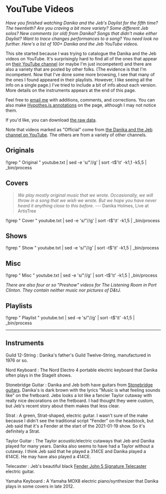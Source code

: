 YouTube Videos
==============

_Have you finished watching Danika and the Jeb's Daylist for the fifth
time?  The twentieth?  Are you craving a bit more variety?  Some different
Jeb solos?  New comments (or old) from Danika?  Songs that didn't make
either Daylist?  Want to trace changes performances to a song?  You need 
look no further.  Here's a list of 100+ Danika and the Jeb YouTube videos._

This site started because I was trying to catalogue the Danika and
the Jeb videos on YouTube.  It's surprisingly hard to find all of
the ones that appear on [their YouTube
channel](https://www.youtube.com/c/DanikaandtheJeb) (or maybe I'm
just incompetent) and there are also a variety that are posted by
other folks.  (The evidence is that I'm incompetent.  Now that I've
done some more browsing, I see that many of the ones I found appeared
in their playlists.  However, I like seeing all the info on a single
page.) I've tried to include a bit of info about each version.  More
details on the instruments appears at the end of this page.

Feel free to [email me](mailto:rebelsky@grinnell.edu?subject=Danika+and+the+Jeb+on+YouTube) with additions, comments, and corrections.  You can also make
[Hypothes.is annotations](https://hypothes.is) on the page, although I may
not notice them.

If you'd like,  you can download [the raw data](youtube.txt).

Note that videos marked as "Official" come from [the Danika and the
Jeb channel on YouTube](https://www.youtube.com/c/DanikaandtheJeb).
The others are from a variety of other channels.

Originals
---------

!!grep "	Original	" youtube.txt | sed -e 's/"//g' | sort -t$'\t' -k1,1 -k5,5 | _bin/process

Covers
------

> _We play mostly original music that we wrote.  Occasionally, we will throw
in a song that we wish we wrote.  But we hope you have never heard it
anything close to this before._ --- Danika Holmes, Live at ArtisTree

!!grep "	Cover	" youtube.txt | sed -e 's/"//g' | sort -t$'\t' -k1,5 | _bin/process

Shows
-----

!!grep "	Show	" youtube.txt | sed -e 's/"//g' | sort -t$'\t' -k1,5 | _bin/process

Misc
----

!!grep "	Misc	" youtube.txt | sed -e 's/"//g' | sort -t$'\t' -k1,5 | _bin/process

_There are also four or so "Preshow" videos for The Listening Room in
Port Clinton.  They contain neither music nor pictures of D&tJ._

Playlists
---------

!!grep "	Playlist	" youtube.txt | sed -e 's/"//g' | sort -t$'\t' -k1,5 | _bin/process

---

Instruments
-----------

Guild 12-String
  : Danika's father's Guild Twelve-String, manufactured in 1976 or so.

Nord Keyboard
  : The Nord Electro 4 portable electric keyboard that Danika often plays in the StageIt shows.

Stonebridge Guitar
  : Danika and Jeb both have guitars from [Stonebridge
    guitars](https://www.stonebridgeguitars.com).  Danika's is dark
    brown with the lyrics "Music is what feeling sounds like" on
    the fretboard.  Jebs looks a lot like a fancier Taylor cutaway
    with really nice decorations on the fretboard.  I had thought
    they were custom, but Jeb's recent story about them makes that 
    less clear.

Strat
  : A green, Strat-shaped, electric guitar.  I wasn't sure of the make
    because I didn't see the traditional script "Fender" on the headstock,
    but Jeb said that it's a Fender at the start of the 2021-01-19
    show.  So it's definitely a Strat.

Taylor Guitar
  : The Taylor acoustic/electric cutaways that Jeb and Danika played 
    for many years.  Danika also seems to have had a Taylor without
    a cutaway.  I think Jeb said that he played a 314CE and Danika
    played a 614CE.  He may have also played a 414CE.

Telecaster
  : Jeb's beautiful black [Fender John 5 Signature
    Telecaster](http://www.fendercustomshop.com/series/artist/john-5-hb-signature-telecaster-rosewood-fingerboard-black/) electric guitar.

Yamaha Keyboard
  : A Yamaha MOX8 electric piano/synthesizer that Danika plays in some 
    covers in late 2012.

